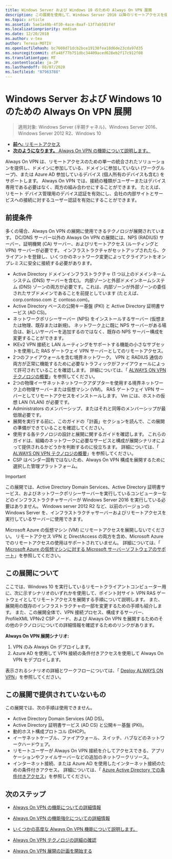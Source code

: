 ```yaml
---
title: Windows Server および Windows 10 のための Always On VPN 展開
description: この展開を使用して、Windows Server 2016 以降のリモートアクセスを使用してリモート従業員用の仮想プライベートネットワーク (VPN) 接続 Always On を展開し、Windows 10 クライアントコンピューターの VPN プロファイルを Always On できます。
ms.topic: article
ms.assetid: 5ae1a40b-4f10-4ace-8aaf-13f7ab581f4f
ms.localizationpriority: medium
ms.date: 12/20/2018
ms.author: v-tea
author: Teresa-MOTIV
ms.openlocfilehash: bc7608d71dcb2bce19138fea18d6de23cda97d35
ms.sourcegitcommit: dfa48f77b751dbc34409aced628eb2f17c912f08
ms.translationtype: MT
ms.contentlocale: ja-JP
ms.lasthandoff: 08/07/2020
ms.locfileid: "87963788"
---
```

# <a name="always-on-vpn-deployment-for-windows-server-and-windows-10"></a>Windows Server および Windows 10 のための Always On VPN 展開

>適用対象: Windows Server (半期チャネル)、Windows Server 2016、Windows Server 2012 R2、Windows 10

- [**前へ:** リモートアクセス](../../../Remote-Access.md)<br>
- [**次のようになります。** Always On VPN の機能について説明します。](../../vpn-map-da.md)

Always On VPN は、リモートアクセスのための単一の統合されたソリューションを提供し、ドメインに参加している、ドメインに参加していない (ワークグループ)、または Azure AD 参加しているデバイス (個人所有のデバイスも含む) をサポートします。 Always On VPN では、接続の種類がユーザーまたはデバイス専用である必要はなく、両方の組み合わせにすることができます。 たとえば、リモート デバイス管理用のデバイス認証を有効にし、会社の内部サイトとサービスへの接続に対するユーザー認証を有効にすることができます。

## <a name="prerequisites"></a>前提条件

多くの場合、Always On VPN の展開に使用できるテクノロジが展開されています。 DC/DNS サーバー以外の Always On VPN の展開には、NPS (RADIUS) サーバー、証明機関 (CA) サーバー、およびリモートアクセス (ルーティングと VPN) サーバーが必要です。 インフラストラクチャがセットアップされたら、クライアントを登録し、いくつかのネットワーク変更によってクライアントをオンプレミスに安全に接続する必要があります。

- Active Directory ドメインインフラストラクチャ (1 つ以上のドメインネームシステム (DNS) サーバーを含む)。 内部ゾーンと外部ドメインネームシステム (DNS) ゾーンの両方が必要です。これは、内部ゾーンが外部ゾーンの委任されたサブドメインであることを前提としています (たとえば、corp.contoso.com と contoso.com)。
- Active Directory ベースの公開キー基盤 (PKI) と Active Directory 証明書サービス (AD CS)。
- ネットワークポリシーサーバー (NPS) をインストールするサーバー (仮想または物理、既存または新規)。 ネットワーク上に既に NPS サーバーがある場合は、新しいサーバーを追加するのではなく、既存の NPS サーバー構成を変更することができます。
- IKEv2 VPN 接続と LAN ルーティングをサポートする機能の小さなサブセットを使用した RAS ゲートウェイ VPN サーバーとしてのリモートアクセス。
- 2つのファイアウォールを含む境界ネットワーク。  VPN と RADIUS 通信の両方が正常に機能するために必要なトラフィックがファイアウォールによって許可されていることを確認します。 詳細については、「 [ALWAYS ON VPN テクノロジの概要](../always-on-vpn-technology-overview.md)」を参照してください。
- 2つの物理イーサネットネットワークアダプターを使用する境界ネットワーク上の物理サーバーまたは仮想マシン (VM)。 RAS ゲートウェイ VPN サーバーとしてリモートアクセスをインストールします。 Vm には、ホストの仮想 LAN (VLAN) が必要です。
- Administrators のメンバーシップ、またはそれと同等のメンバーシップが最低限必要です。
- 展開を実行する前に、このガイドの「計画」セクションを読んで、この展開の準備ができていることを確認してください。
- 使用する各テクノロジの設計と展開に関するガイドを確認します。 これらのガイドは、組織のネットワークに必要なサービスと構成が展開シナリオによって提供されるかどうかを判断するのに役立ちます。 詳細については、「 [ALWAYS ON VPN テクノロジの概要](../always-on-vpn-technology-overview.md)」を参照してください。
- CSP はベンダー固有ではないため、Always On VPN 構成を展開するために選択した管理プラットフォーム。

>[!IMPORTANT]
>この展開では、Active Directory Domain Services、Active Directory 証明書サービス、およびネットワークポリシーサーバーを実行しているコンピューターなどのインフラストラクチャサーバーが Windows Server 2016 を実行している必要はありません。 Windows server 2012 R2 など、以前のバージョンの Windows Server を、インフラストラクチャサーバーおよびリモートアクセスを実行しているサーバーに使用できます。
>
>Microsoft Azure の仮想マシン (VM) にリモートアクセスを展開しないでください。 リモートアクセス VPN と DirectAccess の両方を含め、Microsoft Azure でのリモートアクセスの使用はサポートされていません。 詳細については、「 [Microsoft Azure の仮想マシンに対する Microsoft サーバーソフトウェアのサポート](https://support.microsoft.com/help/2721672/microsoft-server-software-support-for-microsoft-azure-virtual-machines)」を参照してください。

## <a name="about-this-deployment"></a>この展開について

ここでは、Windows 10 を実行しているリモートクライアントコンピューター用に、次に示すシナリオのいずれかを使用して、ポイント対サイト VPN RAS ゲートウェイとしてリモートアクセスを展開する手順について説明します。 また、展開用の既存のインフラストラクチャの一部を変更するための手順も紹介します。 また、この展開全体で、VPN 接続プロセス、構成するサーバー、ProfileXML VPNv2 CSP ノード、および Always On VPN を展開するためのその他のテクノロジについての詳細情報を確認するためのリンクがあります。

**Always On VPN 展開シナリオ:**

1. VPN のみ Always On デプロイします。
2. Azure AD を使用して VPN 接続の条件付きアクセスを使用して Always On VPN をデプロイします。

表示されるシナリオの詳細とワークフローについては、「 [Deploy ALWAYS ON VPN](always-on-vpn-deploy-deployment.md)」を参照してください。

## <a name="what-isnt-provided-in-this-deployment"></a>この展開で提供されていないもの

この展開では、次の手順は使用できません。

- Active Directory Domain Services (AD DS)。
- Active Directory 証明書サービス (AD CS) と公開キー基盤 (PKI)。
- 動的ホスト構成プロトコル (DHCP)。
- イーサネットケーブル、ファイアウォール、スイッチ、ハブなどのネットワークハードウェア。
- リモートユーザーが Always On VPN 接続を介してアクセスできる、アプリケーションやファイルサーバーなどの追加のネットワークリソース。
- インターネット接続、または Azure AD を使用したインターネット接続のための条件付きアクセス。 詳細については、「 [Azure Active Directory での条件付きアクセス](/azure/active-directory/active-directory-conditional-access-azure-portal)」を参照してください。

## <a name="next-steps"></a>次のステップ

- [Always On VPN の機能についての詳細情報](../../vpn-map-da.md)

- [Always On VPN の機能強化についての詳細情報](../always-on-vpn-enhancements.md)

- [いくつかの高度な Always On VPN 機能について説明します。](always-on-vpn-adv-options.md)

- [Always On VPN テクノロジの詳細の確認](../always-on-vpn-technology-overview.md)

- [Always On VPN 展開の計画を開始する](always-on-vpn-deploy-deployment.md)
